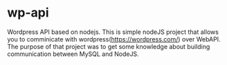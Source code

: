# wp-api
Wordpress API based on nodejs. This is simple nodeJS project that allows you to comminicate with wordpress(https://wordpress.com/) over WebAPI.
The purpose of that project was to get some knowledge about building communication between MySQL and NodeJS.

